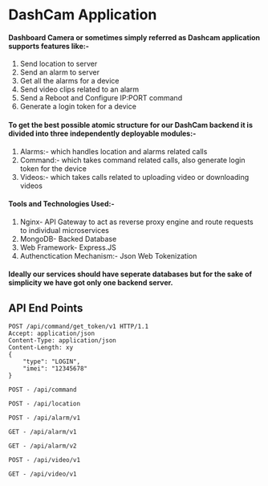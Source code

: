 # DashCam Application
#### Dashboard Camera or sometimes simply referred as Dashcam application supports features like:-
1. Send location to server
2. Send an alarm to server
3. Get all the alarms for a device
4. Send video clips related to an alarm
5. Send a Reboot and Configure IP:PORT command
6. Generate a login token for a device

#### To get the best possible atomic structure for our DashCam backend it is divided into three independently deployable modules:-
1. Alarms:- which handles location and alarms related calls
2. Command:- which takes command related calls, also generate login token for the device
3. Videos:- which takes calls related to uploading video or downloading videos

#### Tools and Technologies Used:-
1. Nginx- API Gateway to act as reverse proxy engine and route requests to individual microservices
2. MongoDB- Backed Database 
3. Web Framework- Express.JS
4. Authenctication Mechanism:- Json Web Tokenization


#### Ideally our services should have seperate databases but for the sake of simplicity we have got only one backend server.

## API End Points
```
POST /api/command/get_token/v1 HTTP/1.1
Accept: application/json
Content-Type: application/json
Content-Length: xy
{
    "type": "LOGIN",
    "imei": "12345678" 
}
```


```
POST - /api/command
```

```
POST - /api/location
```

```
POST - /api/alarm/v1
```

```
GET - /api/alarm/v1
```

```
GET - /api/alarm/v2
```

```
POST - /api/video/v1
```

```
GET - /api/video/v1
```







